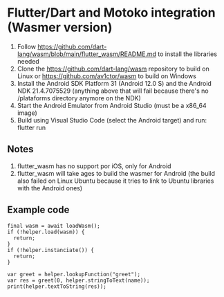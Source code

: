 # Flutter/Dart and Motoko integration (Wasmer version)

1. Follow https://github.com/dart-lang/wasm/blob/main/flutter_wasm/README.md to install the libraries needed
2. Clone the https://github.com/dart-lang/wasm repository to build on Linux or https://github.com/av1ctor/wasm to build on Windows
3. Install the Android SDK Platform 31 (Android 12.0 S) and the Android NDK 21.4.7075529 (anything above that will fail because there's no /plataforms directory anymore on the NDK)
4. Start the Android Emulator from Android Studio (must be a x86_64 image)
5. Build using Visual Studio Code (select the Android target) and run: flutter run

## Notes
1. flutter_wasm has no support por iOS, only for Android
2. flutter_wasm will take ages to build the wasmer for Android (the build also failed on Linux Ubuntu because it tries to link to Ubuntu libraries with the Android ones)
  
## Example code

    final wasm = await loadWasm();
    if (!helper.load(wasm)) {
      return;
    }
    if (!helper.instanciate()) {
      return;
    }
    
    var greet = helper.lookupFunction("greet");
    var res = greet(0, helper.stringToText(name));
    print(helper.textToString(res));
